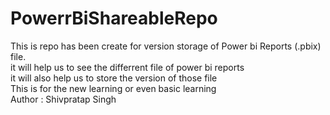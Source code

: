 # PowerrBiShareableRepo
This is repo has been create for version storage of Power bi Reports (.pbix) file.<br>
it will help us to see the differrent file of power bi reports <br>
it will also help us to store the version of those file<br>
This is for the new learning or even basic learning  <br>
Author : Shivpratap Singh
